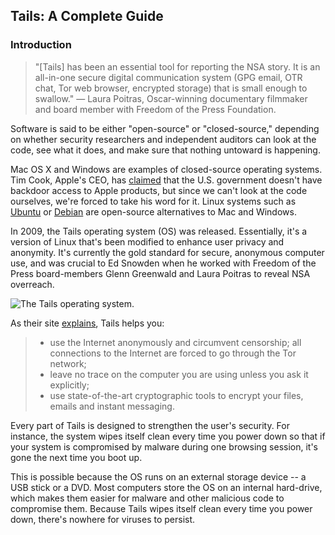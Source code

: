 ## Tails: A Complete Guide 

### Introduction 

> "[Tails] has been an essential tool for reporting the NSA story. It is an all-in-one secure digital communication system (GPG email, OTR chat, Tor web browser, encrypted storage) that is small enough to swallow."
> — Laura Poitras, Oscar-winning documentary filmmaker and board member with Freedom of the Press Foundation.

Software is said to be either "open-source" or "closed-source," depending on whether security researchers and independent auditors can look at the code, see what it does, and make sure that nothing untoward is happening. 

Mac OS X and Windows are examples of closed-source operating systems. Tim Cook, Apple's CEO, has [claimed](https://www.apple.com/privacy/) that the U.S. government doesn't have backdoor access to Apple products, but since we can't look at the code ourselves, we're forced to take his word for it. Linux systems such as [Ubuntu](http://www.ubuntu.com) or [Debian](https://www.debian.org/) are open-source alternatives to Mac and Windows.

In 2009, the Tails operating system (OS) was released. Essentially, it's a version of Linux that's been modified to enhance user privacy and anonymity. It's currently the gold standard for secure, anonymous computer use, and was crucial to Ed Snowden when he worked with Freedom of the Press board-members Glenn Greenwald and Laura Poitras to reveal NSA overreach.

![The Tails operating system.](https://raw.githubusercontent.com/tommycollison/encryption-works/issue_37_tails/images/tails_desktop.png)

As their site [explains](https://tails.boum.org), Tails helps you:

> - use the Internet anonymously and circumvent censorship; all connections to the Internet are forced to go through the Tor network;
> - leave no trace on the computer you are using unless you ask it explicitly;
> - use state-of-the-art cryptographic tools to encrypt your files, emails and instant messaging.

Every part of Tails is designed to strengthen the user's security. For instance, the system wipes itself clean every time you power down so that if your system is compromised by malware during one browsing session, it's gone the next time you boot up. 

This is possible because the OS runs on an external storage device -- a USB stick or a DVD. Most computers store the OS on an internal hard-drive, which makes them easier for malware and other malicious code to compromise them. Because Tails wipes itself clean every time you power down, there's nowhere for viruses to persist. 


